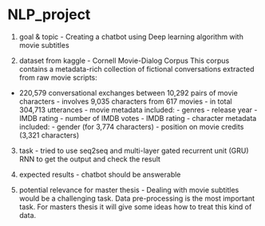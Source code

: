 # NLP_project
1. goal & topic -
Creating a chatbot using Deep learning algorithm with movie subtitles 

2. dataset from kaggle -  Cornell Movie-Dialog Corpus
This corpus contains a metadata-rich collection of fictional conversations extracted from raw movie scripts:

- 220,579 conversational exchanges between 10,292 pairs of movie characters
		- involves 9,035 characters from 617 movies
		- in total 304,713 utterances
		- movie metadata included:
					- genres
					- release year
					- IMDB rating
					- number of IMDB votes
					- IMDB rating
					- character metadata included:
					- gender (for 3,774 characters)
					- position on movie credits (3,321 characters)

3. task - tried to use seq2seq and multi-layer gated recurrent unit (GRU) RNN to get the output and check the result

4. expected results - chatbot should be answerable

5. potential relevance for master thesis - Dealing with movie subtitles would be  a challenging task. Data pre-processing is the most important task. For masters thesis it will give some ideas how to treat this kind of data.  

